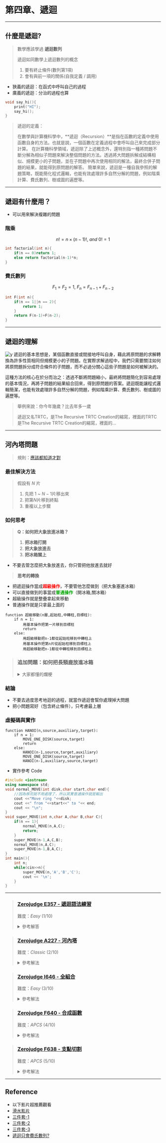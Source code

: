 # 第四章、遞迴
---
## 什麼是遞迴?
> 數學應該學過 **遞迴數列**
> 
> 遞迴如同數學上遞迴數列的概念
> 1. 要有終止條件(數列第1項)
> 2. 會有與前一項的關係(自我定義 / 調用)

- 狹義的遞迴：在函式中呼叫自己的過程
- 廣義的遞迴：分治的過程也算
```cpp
void say_hi(){
    print("HI");
    say_hi();
}
```
> 遞迴的定義：
>
> 在數學與計算機科學中，**遞迴（Recursion）**是指在函數的定義中使用函數自身的方法。也就是說，一個函數在定義過程中會呼叫自己來完成部分計算。
> 在計算機科學領域，遞迴除了上述概念外，還特別指一種將問題不斷分解為相似子問題來解決整個問題的方法。透過將大問題拆解成結構相似、規模更小的子問題，並在子問題中再次使用相同的解法，最終合併子問題的結果，就能得到原問題的解答。
> 簡單來說，遞迴是一種自我參照的解題策略，既能簡化程式邏輯，也能有效處理許多自然分解的問題，例如階乘計算、費氏數列、樹或圖的遍歷等。

---

## 遞迴有什麼用？
- 可以用來解決複雜的問題
### 階乘
$$n! = n\times(n-1)!,\ and\ 0!=1$$
```cpp
int factorial(int n){
    if(n == 0)return 1;
    else return factorial(n-1)*n;
}
```
### 費氏數列
$$F_1 = F_2=1,\ F_n = F_{n-1}+F_{n-2}$$
```cpp
int F(int n){
    if(n == 1||n == 2){
        return 1;
    }
    return F(n-1)+F(n-2);
}
```

---

## 遞迴的理解
![y](https://hackmd.io/_uploads/Sk4c30gqge.png)
遞迴的基本思想是，某個函數直接或間接地呼叫自身，藉此將原問題的求解轉換為許多性質相同但規模更小的子問題。在實際求解過程中，我們只需要關注如何將原問題拆分成符合條件的子問題，而不必過分關心這些子問題是如何被解決的。

這種方法的核心在於分而治之：透過不斷將問題縮小，最終將問題簡化到容易處理的基本情況，再將子問題的結果組合回來，得到原問題的答案。遞迴既能讓程式邏輯簡潔，也能有效處理許多自然分解的問題，例如階乘計算、費氏數列、樹或圖的遍歷等。

> 舉例來說：你今年幾歲？比去年多一歲
>
> 遞迴又名TRTC，是The Recursive TRTC Creation的縮寫，裡面的TRTC是The Recursive TRTC Creation的縮寫，裡面的...

---

## 河內塔問題
> 規則：[應該都知道才對](https://www.youtube.com/watch?v=lDZUP-S0_Zw)

### 最佳解決方法

> 假設有 $N$ 片
> 1. 先把 $1$ ~ $N-1$片移出來
> 2. 把第$N$片移到終點
> 3. 重複以上步驟

### 如何思考
> **Q：如何把大象放進冰箱？**
> 1. **把冰箱打開**
> 2. **把大象放進去**
> 3. **把冰箱關上**

- 不要去管怎麼把大象放進去，你只管把他放進去就好

> **思考的轉換**

- 把遞迴操作當成<font color="#FF0000">**超級操作**</font>，不要管他怎麼做到（把大象塞進冰箱）
- 可以直接做到的事當成<font color="#00A600">**普通操作**</font>（開冰箱,關冰箱）
- 超級操作就是整疊拿起來移動
- 普通操作就是只拿最上面的

```text
function 超級移動(n層,起始柱,中轉柱,目標柱):
	if n = 1:
		用基本操作把第一片移到目標柱
		return
	else:
		用超級移動把n-1都從起始柱移到中轉柱上
		用基本操作把第n片從起始柱移到目標柱上
		用超級移動把n-1都從中轉柱移到目標柱上
```

> ### **追加問題：如何把長頸鹿放進冰箱**
> <details>
> <summary> 大家都懂的爛梗 </summary>
>
> 1. 打開冰箱
> 2. 把大象拿出來
> 3. 把長頸鹿放進去
> 4. 把冰箱關上
> </details>

### 結論
- 不要去過度思考地迴的過程，就當作遞迴會幫你處理掉大問題
- 把小問題寫好（包含終止條件），只考慮最上層

### 虛擬碼與實作
```terminal
function HANOI(n,source,auxiliary,target):
	if n = 1:
		MOVE_ONE_DISK(source,target)
		return
	else:
		HANOI(n-1,source,target,auxiliary)
		MOVE_ONE_DISK(source,target)
		HANOI(n-1,auxiliary,source,target)
```

- 實作參考 Code

```cpp
#include <iostream>
using namespace std;
void normal_MOVE(int disk,char start,char end){
	//因為移完就不用處理了，所以其實普通操作就是輸出
    cout <<"Move ring "<<disk;
    cout <<" from "<<start<<" to "<< end;
    cout << "\n";
}
void super_MOVE(int n,char A,char B,char C){
    if(n == 1){
        normal_MOVE(n,A,C);
        return;
    }
    super_MOVE(n-1,A,C,B);
    normal_MOVE(n,A,C);
    super_MOVE(n-1,B,A,C);
}
int main(){
    int n;
    while(cin>>n){
        super_MOVE(n,'A','B','C');
        cout << '\n';
    }
}
```

---

> ### [Zerojudge E357 - 遞迴語法練習](https://zerojudge.tw/ShowProblem?problemid=e357)
>
> 難度：*Easy* $(1/10)$
>
> <details>
>   <summary> 參考解答 </summary>
>
> ```cpp
> #include <bits/stdc++.h>
> using namespace std;
> int f(int x){
>     if(x == 1)return 1;
>     if(x%2 == 0) return f(x/2);
>     return f(x-1)+f(x+1);
> }
> int main(){
>     int i;cin >> i;
>     cout << f(i);
> }
> ```
> </details>

> ### [Zerojudge A227 - 河內塔](https://zerojudge.tw/ShowProblem?problemid=a227)
>
> 難度：*Classic* $(2/10)$
>
> <details>
>   <summary> 參考解法 </summary>
> 
> 
> ```cpp
> #include <iostream>
> using namespace std;
> void move(int ring,char start,char end){
>     cout <<"Move ring "<<ring;
>     cout <<" from "<<start<<" to "<< end;
>     cout << "\n";
> }
> void s_move(int n,char A,char B,char C){
>     //(層數,起始柱,中轉柱,終點柱)
>     if(n == 1){
>         move(n,A,C);
>         return;
>     }
>     //把n-1移動到B
>     s_move(n-1,A,C,B);
>     //把第n片（最下面）移動到A
>     move(n,A,C);
>     //把n-1移動到C
>     s_move(n-1,B,A,C);
> }
> int main(){
>     int n;
>     while(cin>>n){
>         s_move(n,'A','B','C');
>         cout << '\n';
>     }
> }
> ```
> </details>

> ### [Zerojudge I646 - 全組合](https://zerojudge.tw/ShowProblem?problemid=i646)
>
> 難度：*Easy* $(3/10)$
>
> <details>
>   <summary> 參考解法 </summary>
> 
> ```cpp
> #include <bits/stdc++.h>
> using namespace std;
> int number[15] ,n,m;
> void combination(int layer){
>     if(layer == m){
>         for(int i = 1;i<=m;i++){
>             cout << (char)('a' + number[i]);
>         }
>         cout << '\n';
>         return;
>     }
>     for(int i = 0;i<n;i++){
>         if(number[layer] >= i)continue;
>         number[layer+1] = i;
>         combination(layer+1);
>     }
> }
> int main(){
>     number[0]=-1;
>     while(cin>>n>>m){
>         if(!n and !m)break;
>         combination(0);
>     }
> }
> ```
> </details>

> ### [Zerojudge F640 - 合成函數](https://zerojudge.tw/ShowProblem?problemid=f640)
>
> 難度：*APCS* $(4/10)$
>
> <details>
>   <summary> 參考解法 </summary>
> 
> - 只要目前那項是函數不是數字就往後找參數
> 
> ```cpp
> #include <bits/stdc++.h>
> using namespace std;
> int input(){
>     string a;cin>>a;
>     if(a[0] == 'f'){
>         //function 'f' has one parameter
>         int x = input();
>         return 2*x-3;
>     }else if(a[0] == 'g'){
>         //function 'g' has two parameters
>         int x = input();
>         int y = input();
>         return 2*x+y-7;
>     }else if(a[0] == 'h'){
>         //function 'h' has three parameters
>         int x = input();
>         int y = input();
>         int z = input();
>         return 3*x-2*y+z;
>     }else{
>         //while input is a number
>         return stoi(a);
>     }
> }
> int main(){
>     cout << input();
> }
> 
> ```
> </details>

> ### [Zerojudge F638 - 支點切割](https://zerojudge.tw/ShowProblem?problemid=f638)
>
> 難度：*APCS* $(5/10)$
>
> <details>
>   <summary> 參考解法 </summary>
> 
> - 此題必須用前綴和優化才能過
> 
> ```cpp
> #include <iostream>
> #include <cmath>
> #include <climits>
> using namespace std;
> #define int long long
> int n,p[50005],k,prefix[50005],suffix[50005];
> inline int cut(int left,int right,int times){
>     if(right - left < 2)return 0;
>     if(times >= k)return 0;
>     //prefix sum
>     int stack = 0;
>     prefix[left] = 0;
>     for(int i =left+1;i<=right;i++){
>         stack += p[i-1];
>         prefix[i] = prefix[i-1]+stack;
>     }
>     //suffix sum
>     stack = 0;
>     suffix[right] = 0;
>     for(int i = right-1;i>=left;i--){
>         stack += p[i+1];
>         suffix[i] = suffix[i+1]+stack;
>     }
>     //find the best
>     int best = LONG_MAX,ans;
>     for(int i = left+1;i<right;i++){
>         int cost = abs(suffix[i]-prefix[i]);
>         if(cost < best){
>             best = cost;
>             ans = i;
>         }
>     }
>     //return
>     return p[ans] + cut(left,ans-1,times+1) + cut(ans+1,right,times+1);
> }
> signed main(){
>     ios_base::sync_with_stdio(0);
>     cin.tie(0);
>     cin>>n>>k;
>     for(int i = 1;i<=n;i++){
>         cin >> p[i];
>     }
>     cout << cut(1,n,0);
> }
> ```
> </details>

---

## Reference
- 以下影片超推薦觀看
- [滑水影片](https://www.youtube.com/watch?v=KlY-A8gk5sA)
- [三件套-1](https://www.youtube.com/watch?v=q4xLypEFToQ)
- [三件套-2](https://www.youtube.com/watch?v=kEWQj2Hb8kc&t=469s)
- [三件套-3](https://www.youtube.com/watch?v=e9fEQDQ_JpQ)
- [遞迴只會費氏數列?](https://www.youtube.com/playlist?list=PLd95SS_-Um6-JqY3HlJZAdBScnR0INWxO)



